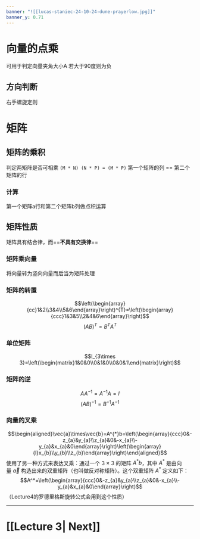 ```yaml
---
banner: "![[lucas-staniec-24-10-24-dune-prayerlow.jpg]]"
banner_y: 0.71
---
```

# 向量的点乘
可用于判定向量夹角大小A
若大于90度则为负
## 方向判断
右手螺旋定则

# 矩阵
## 矩阵的乘积
判定两矩阵是否可相乘
`(M * N) (N * P) = (M * P)`
第一个矩阵的列 == 第二个矩阵的行

### 计算
第一个矩阵a行和第二个矩阵b列做点积运算

## 矩阵性质
矩阵具有结合律，而==**不具有交换律**==
### 矩阵乘向量
将向量转为竖向向量而后当为矩阵处理
### 矩阵的转置
$$\left(\begin{array}{cc}1&2\\3&4\\5&6\end{array}\right)^{T}=\left(\begin{array}{ccc}1&3&5\\2&4&6\end{array}\right)$$
$$(AB)^{T}=B^{T}A^{T}$$
### 单位矩阵
$$I_{3\times 3}=\left(\begin{matrix}1&0&0\\0&1&0\\0&0&1\end{matrix}\right)$$
### 矩阵的逆
$$AA^{-1}=A^{-1}A=I$$
$$(AB)^{-1}=B^{-1}A^{-1}$$
### 向量的叉乘
$$\begin{aligned}\vec{a}\times\vec{b}=A^{*}b=\left(\begin{array}{ccc}0&-z_{a}&y_{a}\\z_{a}&0&-x_{a}\\-y_{a}&x_{a}&0\end{array}\right)\left(\begin{array}{l}x_{b}\\y_{b}\\z_{b}\end{array}\right)\end{aligned}$$
使用了另一种方式来表达叉乘：通过一个 3 $\times$ 3 的矩阵 $A^* b$，其中 $A^*$ 是由向量 $\vec{a}$ 构造出来的双重矩阵（也叫做反对称矩阵）。这个双重矩阵 $A^*$ 定义如下：
$$A^*=\left(\begin{array}{ccc}0&-z_{a}&y_{a}\\z_{a}&0&-x_{a}\\-y_{a}&x_{a}&0\end{array}\right)$$
（Lecture4的罗德里格斯旋转公式会用到这个性质）
___

# [[Lecture 3| Next]]